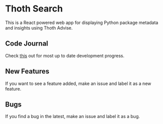 # Thoth Search

This is a React powered web app for displaying Python package metadata and insights using Thoth Advise.

## Code Journal

Check [this](https://docs.google.com/document/d/1YwA_YZ--BYtaYBF0I40of15vW5E1xNnEuaraTtYZnTU/edit?usp=sharing) out for most up to date development progress.

## New Features

If you want to see a feature added, make an issue and label it as a new feature.

## Bugs

If you find a bug in the latest, make an issue and label it as a bug.
